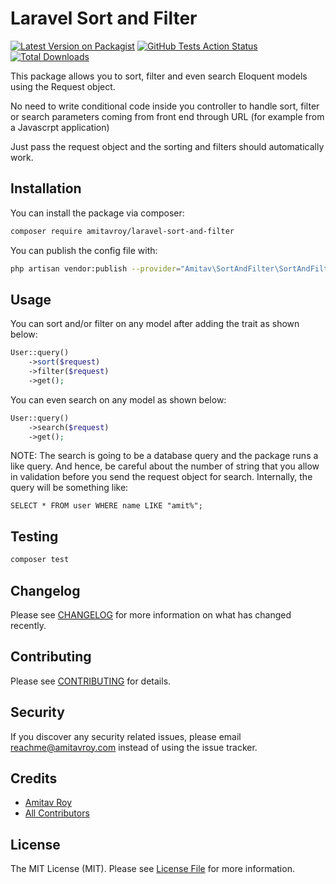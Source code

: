 # Laravel Sort and Filter

[![Latest Version on Packagist](https://img.shields.io/packagist/v/amitavroy/laravel-sort-and-filter.svg?style=flat-square)](https://packagist.org/packages/amitavroy/laravel-sort-and-filter)
[![GitHub Tests Action Status](https://img.shields.io/github/workflow/status/amitavroy/laravel-sort-and-filter/run-tests?label=tests)](https://github.com/amitavroy/laravel-sort-and-filter/actions?query=workflow%3Arun-tests+branch%3Amaster)
[![Total Downloads](https://img.shields.io/packagist/dt/amitavroy/laravel-sort-and-filter.svg?style=flat-square)](https://packagist.org/packages/amitavroy/laravel-sort-and-filter)

This package allows you to sort, filter and even search Eloquent models using the Request object.

No need to write conditional code inside you controller to handle sort, filter or search parameters coming from front end through URL (for example from a Javascrpt application)

Just pass the request object and the sorting and filters should automatically work.

## Installation

You can install the package via composer:

```bash
composer require amitavroy/laravel-sort-and-filter
```

You can publish the config file with:

```bash
php artisan vendor:publish --provider="Amitav\SortAndFilter\SortAndFilterServiceProvider" --tag="config"
```

## Usage

You can sort and/or filter on any model after adding the trait as shown below:

```php
User::query()
    ->sort($request)
    ->filter($request)
    ->get();
```

You can even search on any model as shown below:

```php
User::query()
    ->search($request)
    ->get();
```

NOTE: The search is going to be a database query and the package runs a like query. And hence, be careful about the number of string that you allow in validation before you send the request object for search. Internally, the query will be something like:

```mysql
SELECT * FROM user WHERE name LIKE "amit%";
```

## Testing

```bash
composer test
```

## Changelog

Please see [CHANGELOG](CHANGELOG.md) for more information on what has changed recently.

## Contributing

Please see [CONTRIBUTING](CONTRIBUTING.md) for details.

## Security

If you discover any security related issues, please email reachme@amitavroy.com instead of using the issue tracker.

## Credits

-   [Amitav Roy](https://github.com/amitavroy)
-   [All Contributors](../../contributors)

## License

The MIT License (MIT). Please see [License File](LICENSE.md) for more information.
